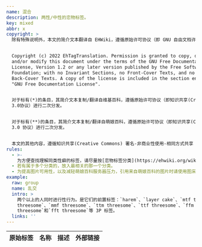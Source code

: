 ```yaml
---
name: 混合
description: 两性/中性的恋物标签。
key: mixed
abbr: x
copyright: >
  除有特殊说明外，本文的简介文本翻译自 EHWiki，遵循原始许可协议（即 GNU 自由文档许可证）进行二次分发。


  Copyright (c) 2022 EhTagTranslation. Permission is granted to copy, distribute
  and/or modify this document under the terms of the GNU Free Documentation
  License, Version 1.2 or any later version published by the Free Software
  Foundation; with no Invariant Sections, no Front-Cover Texts, and no
  Back-Cover Texts. A copy of the license is included in the section entitled
  "GNU Free Documentation License".


  对于标有(*)的条目，其简介文本复制/翻译自维基百科，遵循原始许可协议（即知识共享(Creative Commons) 署名-相同方式共享
  3.0协议）进行二次分发。


  对于标有(**)的条目，其简介文本复制/翻译自萌娘百科，遵循原始许可协议（即知识共享(Creative Commons) 署名-非商业性使用-相同方式共享
  3.0 协议）进行二次分发。


  本文的其他内容，遵循知识共享(Creative Commons) 署名-非商业性使用-相同方式共享 3.0 协议提供。
rules:
  - >-
    为方便查找理解同类性癖的标签，请尽量按[恋物标签分类](https://ehwiki.org/wiki/Fetish_Listing)归类存放，将类别写成注释。
  - 若有属于多个分类的，放入最相关的那一个分类。
  - 为提高图片可用性，以及减轻萌娘百科服务器压力，引用来自萌娘百科的图片时请使用图床，如[流浪图床](https://p.sda1.dev/)。
example:
  raw: group
  name: 乱交
  intro: >
    两个以上的人同时进行性行为。是它们的前置标签：`harem`、`layer cake`、`mtf threesome`、`mmt
    threesome`、`mmf threesome`、`ttm threesome`、`ttf threesome`、`ffm
    threesome`和`fft threesome`等 3P 标签。
  links: ''
---
```


| 原始标签 | 名称 | 描述 | 外部链接 |
| -------- | ---- | ---- | -------- |

<!--
Template: 
|  |  |  |  |
-->
